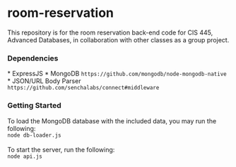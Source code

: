 # room-reservation
This repository is for the room reservation back-end code for CIS 445, Advanced Databases, in collaboration with other classes as a group project.

<h3>Dependencies</h3>
* ExpressJS
* MongoDB
<code>https://github.com/mongodb/node-mongodb-native</code>
* JSON/URL Body Parser
<code>https://github.com/senchalabs/connect#middleware</code>

<h3>Getting Started</h3>
To load the MongoDB database with the included data, you may run the following:<br><code>node db-loader.js</code>
<br><br>To start the server, run the following:<br><code>node api.js</code>
